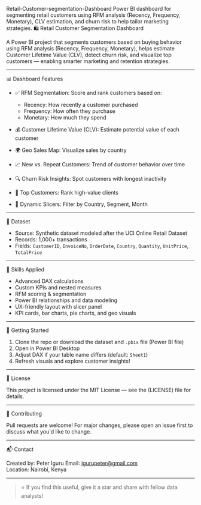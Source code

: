 Retail-Customer-segmentation-Dashboard
Power BI dashboard for segmenting retail customers using RFM analysis (Recency, Frequency, Monetary), CLV estimation, and churn risk to help tailor marketing strategies.
🛍️ Retail Customer Segmentation Dashboard

A Power BI project that segments customers based on buying behavior using RFM analysis (Recency, Frequency, Monetary), helps estimate Customer Lifetime Value (CLV), detect churn risk, and visualize top customers — enabling smarter marketing and retention strategies.

---

📊 Dashboard Features

- ✅ RFM Segmentation: Score and rank customers based on:
  - Recency: How recently a customer purchased
  - Frequency: How often they purchase
  - Monetary: How much they spend

- 💰 Customer Lifetime Value (CLV): Estimate potential value of each customer

- 🌍 Geo Sales Map: Visualize sales by country

- 📈 New vs. Repeat Customers: Trend of customer behavior over time

- 🔍 Churn Risk Insights: Spot customers with longest inactivity

- 🥇 Top Customers: Rank high-value clients

- 🧠 Dynamic Slicers: Filter by Country, Segment, Month

---

📂 Dataset

- Source: Synthetic dataset modeled after the UCI Online Retail Dataset
- Records: 1,000+ transactions
- Fields: `CustomerID`, `InvoiceNo`, `OrderDate`, `Country`, `Quantity`, `UnitPrice`, `TotalPrice`

---

🧠 Skills Applied

- Advanced DAX calculations
- Custom KPIs and nested measures
- RFM scoring & segmentation
- Power BI relationships and data modeling
- UX-friendly layout with slicer panel
- KPI cards, bar charts, pie charts, and geo visuals

---

🚀 Getting Started

1. Clone the repo or download the dataset and `.pbix` file (Power BI file)
2. Open in Power BI Desktop
3. Adjust DAX if your table name differs (default: `Sheet1`)
4. Refresh visuals and explore customer insights!

---

📝 License

This project is licensed under the MIT License — see the (LICENSE) file for details.

---

🤝 Contributing

Pull requests are welcome! For major changes, please open an issue first to discuss what you'd like to change.

---

📬 Contact

Created by: Peter Iguru 
Email: igurupeter@gmail.com  
Location: Nairobi, Kenya

---

> ⭐ If you find this useful, give it a star and share with fellow data analysts!
